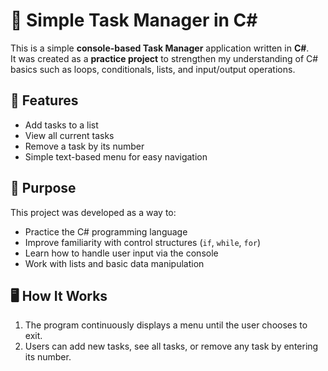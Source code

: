 # 📝 Simple Task Manager in C#

This is a simple **console-based Task Manager** application written in **C#**.  
It was created as a **practice project** to strengthen my understanding of C# basics such as loops, conditionals, lists, and input/output operations.

## 🚀 Features

- Add tasks to a list
- View all current tasks
- Remove a task by its number
- Simple text-based menu for easy navigation

## 🎯 Purpose

This project was developed as a way to:
- Practice the C# programming language
- Improve familiarity with control structures (`if`, `while`, `for`)
- Learn how to handle user input via the console
- Work with lists and basic data manipulation

## 🖥️ How It Works

1. The program continuously displays a menu until the user chooses to exit.
2. Users can add new tasks, see all tasks, or remove any task by entering its number.


